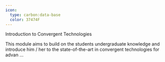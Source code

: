 ```yaml
---
icon:
  type: carbon:data-base
  color: 37474F
---
```

Introduction to Convergent Technologies

This module aims to build on the students undergraduate knowledge and introduce him / her to the state-of-the-art in convergent technologies for advan ... 
